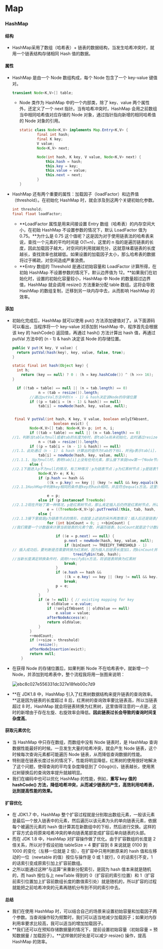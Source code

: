 # Map

### HashMap

#### 结构

- HashMap采用了数组（哈希表）+ 链表的数据结构，当发生哈希冲突时，就用一个链表结构存储相同 Hash 值的数据。

#### 属性

- HashMap 是由一个 Node 数组构成，每个 Node 包含了一个 key-value 键值对。

  ``` java
  transient Node<K,V>[] table;
  ```

  - Node 类作为 HashMap 中的一个内部类，除了 key、value 两个属性外，还定义了一个 next 指针。当有哈希冲突时，HashMap 会用之前数组当中相同哈希值对应存储的 Node 对象，通过指针指向新增的相同哈希值的 Node 对象的引用。

    ``` java
    static class Node<K,V> implements Map.Entry<K,V> {
            final int hash;
            final K key;
            V value;
            Node<K,V> next;
    
            Node(int hash, K key, V value, Node<K,V> next) {
                this.hash = hash;
                this.key = key;
                this.value = value;
                this.next = next;
            }
    }
    ```

- HashMap 还有两个重要的属性：加载因子（loadFactor）和边界值（threshold）。在初始化 HashMap 时，就会涉及到这两个关键初始化参数。

  ``` java
  int threshold;
  final float loadFactor;
  ```

  - **LoadFactor 属性是用来间接设置 Entry 数组（哈希表）的内存空间大小，在初始 HashMap 不设置参数的情况下，默认 LoadFactor 值为 0.75。**为什么是 0.75 这个值呢？这是因为对于使用链表法的哈希表来说，查找一个元素的平均时间是 O(1+n)，这里的 n 指的是遍历链表的长度，因此加载因子越大，对空间的利用就越充分，这就意味着链表的长度越长，查找效率也就越低。如果设置的加载因子太小，那么哈希表的数据将过于稀疏，对空间造成严重浪费。
  - **Entry 数组的 Threshold 是通过初始容量和 LoadFactor 计算所得，在初始 HashMap 不设置参数的情况下，默认边界值为 12。**如果我们在初始化时，设置的初始化容量较小，HashMap 中 Node 的数量超过边界值，HashMap 就会调用 resize() 方法重新分配 table 数组。这将会导致 HashMap 的数组复制，迁移到另一块内存中去，从而影响 HashMap 的效率。

#### 添加

- 初始化完成后，HashMap 就可以使用 put() 方法添加键值对了。从下面源码可以看出，当程序将一个 key-value 对添加到 HashMap 中，程序首先会根据该 key 的 hashCode() 返回值，再通过 hash() 方法计算出 hash 值，再通过 putVal 方法中的 (n - 1) & hash 决定该 Node 的存储位置。

  ``` java
  public V put(K key, V value) {
  	return putVal(hash(key), key, value, false, true);
  }
  
  static final int hash(Object key) {
  	int h;
      return (key == null) ? 0 : (h = key.hashCode()) ^ (h >>> 16);
  }
  ```

  ``` java
    if ((tab = table) == null || (n = tab.length) == 0)
              n = (tab = resize()).length;
          //通过putVal方法中的(n - 1) & hash决定该Node的存储位置
          if ((p = tab[i = (n - 1) & hash]) == null)
              tab[i] = newNode(hash, key, value, null);
  ```

  ``` java
  
   final V putVal(int hash, K key, V value, boolean onlyIfAbsent,
                     boolean evict) {
          Node<K,V>[] tab; Node<K,V> p; int n, i;
          if ((tab = table) == null || (n = tab.length) == 0)
  //1、判断当table为null或者tab的长度为0时，即table尚未初始化，此时通过resize()方法得到初始化的table
              n = (tab = resize()).length;
          if ((p = tab[i = (n - 1) & hash]) == null)
  //1.1、此处通过（n - 1） & hash 计算出的值作为tab的下标i，并另p表示tab[i]，也就是该链表第一个节点的位置。并判断p是否为null
              tab[i] = newNode(hash, key, value, null);
  //1.1.1、当p为null时，表明tab[i]上没有任何元素，那么接下来就new第一个Node节点，调用newNode方法返回新节点赋值给tab[i]
          else {
  //2.1下面进入p不为null的情况，有三种情况：p为链表节点；p为红黑树节点；p是链表节点但长度为临界长度TREEIFY_THRESHOLD，再插入任何元素就要变成红黑树了。
              Node<K,V> e; K k;
              if (p.hash == hash &&
                  ((k = p.key) == key || (key != null && key.equals(k))))
  //2.1.1HashMap中判断key相同的条件是key的hash相同，并且符合equals方法。这里判断了p.key是否和插入的key相等，如果相等，则将p的引用赋给e
  
                  e = p;
              else if (p instanceof TreeNode)
  //2.1.2现在开始了第一种情况，p是红黑树节点，那么肯定插入后仍然是红黑树节点，所以我们直接强制转型p后调用TreeNode.putTreeVal方法，返回的引用赋给e
                  e = ((TreeNode<K,V>)p).putTreeVal(this, tab, hash, key, value);
              else {
  //2.1.3接下里就是p为链表节点的情形，也就是上述说的另外两类情况：插入后还是链表/插入后转红黑树。另外，上行转型代码也说明了TreeNode是Node的一个子类
                  for (int binCount = 0; ; ++binCount) {
  //我们需要一个计数器来计算当前链表的元素个数，并遍历链表，binCount就是这个计数器
  
                      if ((e = p.next) == null) {
                          p.next = newNode(hash, key, value, null);
                          if (binCount >= TREEIFY_THRESHOLD - 1) 
  // 插入成功后，要判断是否需要转换为红黑树，因为插入后链表长度加1，而binCount并不包含新节点，所以判断时要将临界阈值减1
                              treeifyBin(tab, hash);
  //当新长度满足转换条件时，调用treeifyBin方法，将该链表转换为红黑树
                          break;
                      }
                      if (e.hash == hash &&
                          ((k = e.key) == key || (key != null && key.equals(k))))
                          break;
                      p = e;
                  }
              }
              if (e != null) { // existing mapping for key
                  V oldValue = e.value;
                  if (!onlyIfAbsent || oldValue == null)
                      e.value = value;
                  afterNodeAccess(e);
                  return oldValue;
              }
          }
          ++modCount;
          if (++size > threshold)
              resize();
          afterNodeInsertion(evict);
          return null;
      }
  
  ```

- 在获得 Node 的存储位置后，如果判断 Node 不在哈希表中，就新增一个 Node，并添加到哈希表中，整个流程我将用一张图来说明：

  ![ebc8c027e556331dc327e18feb00c7d9](\图片\ebc8c027e556331dc327e18feb00c7d9.jpg)

- **在 JDK1.8 中，HashMap 引入了红黑树数据结构来提升链表的查询效率。**这是因为链表的长度超过 8 后，红黑树的查询效率要比链表高，所以当链表超过 8 时，HashMap 就会将链表转换为红黑树，这里值得注意的一点是，这时的新增由于存在左旋、右旋效率会降低。**因此链表过长会导致的查询时间复杂度高**。

#### 获取元素优化

- 当 HashMap 中只存在数组，而数组中没有 Node 链表时，是 HashMap 查询数据性能最好的时候。一旦发生大量的哈希冲突，就会产生 Node 链表，这个时候每次查询元素都可能遍历 Node 链表，从而降低查询数据的性能。
- 特别是在链表长度过长的情况下，性能将明显降低，红黑树的使用很好地解决了这个问题，使得查询的平均复杂度降低到了 O(log(n))，链表越长，使用黑红树替换后的查询效率提升就越明显。
- 我们在编码中也可以优化 HashMap 的性能，例如，**重写 key 值的 hashCode() 方法，降低哈希冲突，从而减少链表的产生，高效利用哈希表，达到提高性能的效果。**

#### 扩容优化

- 在 JDK1.7 中，HashMap 整个扩容过程就是分别取出数组元素，一般该元素是最后一个放入链表中的元素，然后遍历以该元素为头的单向链表元素，依据每个被遍历元素的 hash 值计算其在新数组中的下标，然后进行交换。这样的扩容方式会将原来哈希冲突的单向链表尾部变成扩容后单向链表的头部。
- 而在 JDK 1.8 中，HashMap 对扩容操作做了优化。由于扩容数组的长度是 2 倍关系，所以对于假设初始 tableSize = 4 要扩容到 8 来说就是 0100 到 1000 的变化（左移一位就是 2 倍），在扩容中只用判断原来的 hash 值和左移动的一位（newtable 的值）按位与操作是 0 或 1 就行，0 的话索引不变，1 的话索引变成原索引加上扩容前数组。
- 之所以能通过这种“与运算“来重新分配索引，是因为 hash 值本来就是随机的，而 hash 按位与上 newTable 得到的 0（扩容前的索引位置）和 1（扩容前索引位置加上扩容前数组长度的数值索引处）就是随机的，所以扩容的过程就能把之前哈希冲突的元素再随机分布到不同的索引中去。

#### 总结

- 我们在使用 HashMap 时，可以结合自己的场景来设置初始容量和加载因子两个参数。当查询操作较为频繁时，我们可以适当地减少加载因子；如果对内存利用率要求比较高，我可以适当的增加加载因子。
- **我们还可以在预知存储数据量的情况下，提前设置初始容量（初始容量 = 预知数据量 / 加载因子）。**这样做的好处是可以减少 resize() 操作，提高 HashMap 的效率。





